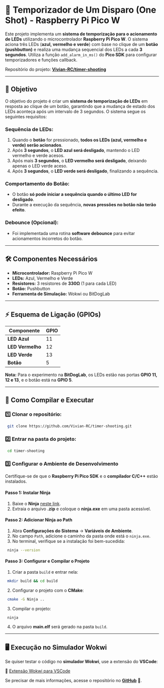 # 🚦 Temporizador de Um Disparo (One Shot) - Raspberry Pi Pico W

Este projeto implementa um **sistema de temporização para o acionamento de LEDs** utilizando o microcontrolador **Raspberry Pi Pico W**. O sistema aciona três LEDs (**azul, vermelho e verde**) com base no clique de um **botão (pushbutton)** e realiza uma mudança sequencial dos LEDs a cada **3 segundos**. Utiliza a função `add_alarm_in_ms()` do **Pico SDK** para configurar temporizadores e funções callback.

Repositório do projeto: **[Vivian-RC/timer-shooting](https://github.com/Vivian-RC/timer-shooting.git)**

---

## 🎯 **Objetivo**

O objetivo do projeto é criar um **sistema de temporização de LEDs** em resposta ao clique de um botão, garantindo que a mudança de estado dos LEDs aconteça após um intervalo de 3 segundos. O sistema segue os seguintes requisitos:

### **Sequência de LEDs:**

1. Quando o **botão** for pressionado, **todos os LEDs (azul, vermelho e verde) serão acionados**.
2. Após **3 segundos**, o **LED azul será desligado**, mantendo o LED vermelho e verde acesos.
3. Após mais **3 segundos**, o **LED vermelho será desligado**, deixando apenas o LED verde aceso.
4. Após **3 segundos**, o **LED verde será desligado**, finalizando a sequência.

### **Comportamento do Botão:**

- O botão **só pode iniciar a sequência quando o último LED for desligado**.
- Durante a execução da sequência, **novas pressões no botão não terão efeito**.

### **Debounce (Opcional):**

- Foi implementada uma rotina **software debounce** para evitar acionamentos incorretos do botão.

---

## 🛠 **Componentes Necessários**

- **Microcontrolador:** Raspberry Pi Pico W
- **LEDs:** Azul, Vermelho e Verde
- **Resistores:** 3 resistores de **330Ω** (1 para cada LED)
- **Botão:** Pushbutton
- **Ferramenta de Simulação:** Wokwi ou BitDogLab

---

## ⚡ **Esquema de Ligação (GPIOs)**

| Componente       | GPIO |
| ---------------- | ---- |
| **LED Azul**     | 11   |
| **LED Vermelho** | 12   |
| **LED Verde**    | 13   |
| **Botão**        | 5    |

**Nota:** Para o experimento na **BitDogLab**, os LEDs estão nas portas **GPIO 11, 12 e 13**, e o botão está na **GPIO 5**.

---

## 🚀 **Como Compilar e Executar**

### **1️⃣ Clonar o repositório:**

```bash
 git clone https://github.com/Vivian-RC/timer-shooting.git
```

### **2️⃣ Entrar na pasta do projeto:**

```bash
 cd timer-shooting
```

### **3️⃣ Configurar o Ambiente de Desenvolvimento**

Certifique-se de que o **Raspberry Pi Pico SDK** e o **compilador C/C++** estão instalados.

#### **Passo 1: Instalar Ninja**

1. Baixe o **Ninja** [neste link](https://github.com/ninja-build/ninja/releases).
2. Extraia o arquivo **.zip** e coloque o **ninja.exe** em uma pasta acessível.

#### **Passo 2: Adicionar Ninja ao Path**

1. Abra **Configurações do Sistema** → **Variáveis de Ambiente**.
2. No campo `Path`, adicione o caminho da pasta onde está o `ninja.exe`.
3. No terminal, verifique se a instalação foi bem-sucedida:

```bash
 ninja --version
```

#### **Passo 3: Configurar e Compilar o Projeto**

1. Criar a pasta `build` e entrar nela:

```bash
 mkdir build && cd build
```

2. Configurar o projeto com o **CMake**:

```bash
 cmake -G Ninja ..
```

3. Compilar o projeto:

```bash
 ninja
```

4. O arquivo **main.elf** será gerado na pasta `build`.

---

## 🖥️ **Execução no Simulador Wokwi**

Se quiser testar o código no **simulador Wokwi**, use a extensão do **VSCode**:

🔗 [Extensão Wokwi para VSCode](https://marketplace.visualstudio.com/items?itemName=Wokwi.wokwi-vscode)

Se precisar de mais informações, acesse o repositório no [**GitHub**](https://github.com/Vivian-RC/timer-shooting.git) 🚀.

